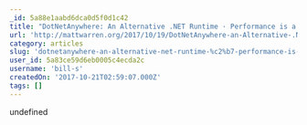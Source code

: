 ```yaml
---
_id: 5a88e1aabd6dca0d5f0d1c42
title: "DotNetAnywhere: An Alternative .NET Runtime · Performance is a Feature!"
url: 'http://mattwarren.org/2017/10/19/DotNetAnywhere-an-Alternative-.NET-Runtime/'
category: articles
slug: 'dotnetanywhere-an-alternative-net-runtime-%c2%b7-performance-is-a-feature'
user_id: 5a83ce59d6eb0005c4ecda2c
username: 'bill-s'
createdOn: '2017-10-21T02:59:07.000Z'
tags: []
---
```


undefined
